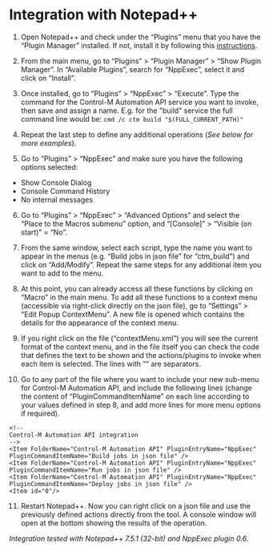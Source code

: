 # Integration with Notepad++

1. Open Notepad++ and check under the “Plugins” menu that you have the “Plugin Manager” installed. If not, install it by following this [instructions](https://bruderste.in/npp/pm/#install).

2. From the main menu, go to “Plugins” > “Plugin Manager” > “Show Plugin Manager”. In “Available Plugins”,
search for “NppExec”, select it and click on “Install”.

3. Once installed, go to “Plugins” > “NppExec” > “Execute”. Type the command for the Control-M Automation API service you want to invoke,  then save and assign a name. E.g. for the "build" service the full command line would be: ```cmd /c ctm build "$(FULL_CURRENT_PATH)"```

4. Repeat the last step to define any additional operations (*See below for more examples*).

5. Go to “Plugins” > “NppExec” and make sure you have the following options selected:

- Show Console Dialog
- Console Command History
- No internal messages

6. Go to “Plugins” > “NppExec” > “Advanced Options” and select the “Place to the Macros submenu” option,
and “[Console]” > “Visible (on start)” = “No”.

7. From the same window, select each script, type the name you want to appear in the menus (e.g. “Build
jobs in json file” for “ctm_build”) and click on “Add/Modify”. Repeat the same steps for any additional item
you want to add to the menu.

8. At this point, you can already access all these functions by clicking on “Macro” in the main menu. To add all these functions to a context menu (accessible via right-click directly on the json file), go to “Settings” > “Edit Popup ContextMenu”. A new file is opened which contains the details for the appearance of the context menu.

9. If you right click on the file (“contextMenu.xml”) you will see the current format of the context menu, and in the file itself you can check the code that defines the text to be shown and the actions/plugins to invoke when each item is selected. The lines with “<Item id="0"/>“ are separators.

10. Go to any part of the file where you want to include your new sub-menu for Control-M Automation API, and include the following lines (change the content of “PluginCommandItemName” on each line according to your values defined in step 8, and add more lines for more menu options if required).

```
<!--
Control-M Automation API integration
-->
<Item FolderName="Control-M Automation API" PluginEntryName="NppExec"
PluginCommandItemName="Build jobs in json file" />
<Item FolderName="Control-M Automation API" PluginEntryName="NppExec"
PluginCommandItemName="Run jobs in json file" />
<Item FolderName="Control-M Automation API" PluginEntryName="NppExec"
PluginCommandItemName="Deploy jobs in json file" />
<Item id="0"/>
```

11. Restart Notepad++. Now you can right click on a json file and use the previously defined actions directly from the tool. A console window will open at the bottom showing the results of the operation.

*Integration tested with Notepad++ 7.5.1 (32-bit) and NppExec plugin 0.6.*

